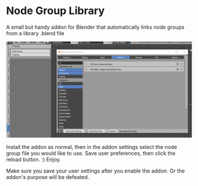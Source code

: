 # Node Group Library

A small but handy addon for Blender that automatically links node groups from a library .blend file

![Installation instructions](https://raw.githubusercontent.com/natecraddock/node-group-library/master/resources/ngl.gif)

Install the addon as normal, then in the addon settings select the node group file you would like to use. Save user preferences, then click the reload button. :) Enjoy.

Make sure you save your user settings after you enable the addon. Or the addon's purpose will be defeated.
